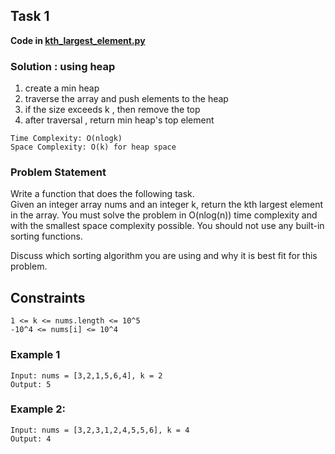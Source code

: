 ## Task 1
**Code in [kth_largest_element.py](kth_largest_element.py)**

### Solution : using heap
1. create a min heap 
2. traverse the array and push elements to the heap
3. if the size exceeds k , then remove the top
4. after traversal , return min heap's top element
````
Time Complexity: O(nlogk)
Space Complexity: O(k) for heap space
````

### Problem Statement
Write a function that does the following task.<br>
Given an integer array nums and an integer k, return the kth largest element in the array.
You must solve the problem in O(nlog(n)) time complexity and with the smallest space complexity possible. You should not use any built-in sorting functions.

Discuss which sorting algorithm you are using and why it is best fit for this problem.
## Constraints
```
1 <= k <= nums.length <= 10^5
-10^4 <= nums[i] <= 10^4
```
### Example 1
```
Input: nums = [3,2,1,5,6,4], k = 2
Output: 5
```

### Example 2:
```
Input: nums = [3,2,3,1,2,4,5,5,6], k = 4
Output: 4
```
